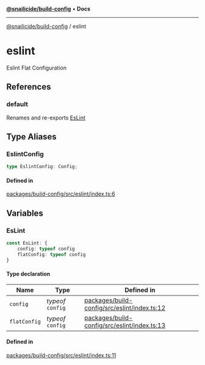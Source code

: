 [**@snailicide/build-config**](README.md) • **Docs**

---

[@snailicide/build-config](README.md) / eslint

# eslint

Eslint Flat Configuration

## References

### default

Renames and re-exports [EsLint](eslint.md#eslint)

## Type Aliases

### EslintConfig

```ts
type EslintConfig: Config;
```

#### Defined in

[packages/build-config/src/eslint/index.ts:6](https://github.com/gbtunney/snailicide-monorepo/blob/master/packages/build-config/src/eslint/index.ts#L6)

## Variables

### EsLint

```ts
const EsLint: {
    config: typeof config
    flatConfig: typeof config
}
```

#### Type declaration

| Name | Type | Defined in |
| --- | --- | --- |
| `config` | _typeof_ `config` | [packages/build-config/src/eslint/index.ts:12](https://github.com/gbtunney/snailicide-monorepo/blob/master/packages/build-config/src/eslint/index.ts#L12) |
| `flatConfig` | _typeof_ `config` | [packages/build-config/src/eslint/index.ts:13](https://github.com/gbtunney/snailicide-monorepo/blob/master/packages/build-config/src/eslint/index.ts#L13) |

#### Defined in

[packages/build-config/src/eslint/index.ts:11](https://github.com/gbtunney/snailicide-monorepo/blob/master/packages/build-config/src/eslint/index.ts#L11)
